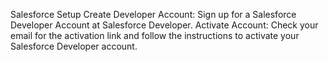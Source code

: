 Salesforce Setup
Create Developer Account:
Sign up for a Salesforce Developer Account at Salesforce Developer.
Activate Account:
Check your email for the activation link and follow the instructions to activate your Salesforce Developer account.
